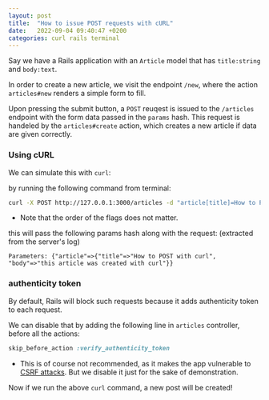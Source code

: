 ```yaml
---
layout: post
title:  "How to issue POST requests with cURL"
date:   2022-09-04 09:40:47 +0200
categories: curl rails terminal 
---
```


Say we have a Rails application with an `Article` model that has `title:string` and `body:text`.


In order to create a new article, we visit the endpoint `/new`, where the action `articles#new` renders a simple form to fill.


Upon pressing the submit button, a `POST` reuqest is issued to the `/articles` endpoint with the form data passed in the `params` hash.
This request is handeled by the `articles#create` action, which creates a new article if data are given correctly.


### Using cURL

We can simulate this with `curl`: 

by running the following command from terminal:

```bash
curl -X POST http://127.0.0.1:3000/articles -d "article[title]=How to POST with curl" -d "article[body]=this article was created with curl"
```

* Note that the order of the flags does not matter.

this will pass the following params hash along with the request: (extracted from the server's log)

```
Parameters: {"article"=>{"title"=>"How to POST with curl", "body"=>"this article was created with curl"}}
```


### authenticity token


By default, Rails will block such requests because it adds authenticity token to each request.

We can disable that by adding the following line in `articles` controller, before all the actions:

```rb
skip_before_action :verify_authenticity_token
```

* This is of course not recommended, as it makes the app vulnerable to [CSRF attacks](https://stackoverflow.com/questions/941594/understanding-the-rails-authenticity-token). But we disable it just for the sake of demonstration.


Now if we run the above `curl` command, a new post will be created!
